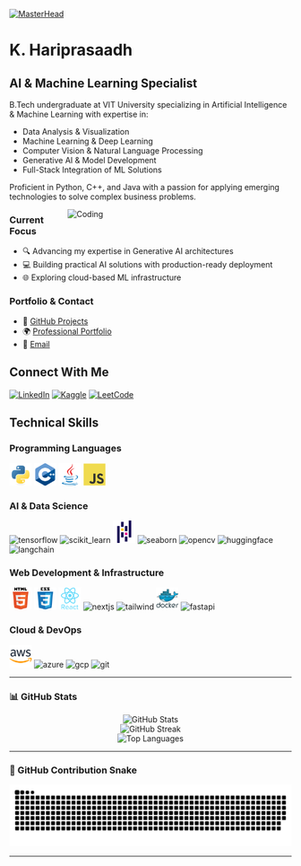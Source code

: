[![MasterHead](https://user-images.githubusercontent.com/74038190/225813708-98b745f2-7d22-48cf-9150-083f1b00d6c9.gif)](https://Hariprasaadh.io)

# K. Hariprasaadh

## AI & Machine Learning Specialist

B.Tech undergraduate at VIT University specializing in Artificial Intelligence & Machine Learning with expertise in:
- Data Analysis & Visualization
- Machine Learning & Deep Learning
- Computer Vision & Natural Language Processing
- Generative AI & Model Development
- Full-Stack Integration of ML Solutions

Proficient in Python, C++, and Java with a passion for applying emerging technologies to solve complex business problems.

<img align="right" alt="Coding" width="400" src="https://camo.githubusercontent.com/2366b34bb903c09617990fb5fff4622f3e941349e846ddb7e73df872a9d21233/68747470733a2f2f63646e2e6472696262626c652e636f6d2f75736572732f3733303730332f73637265656e73686f74732f363538313234332f6176656e746f2e676966">

### Current Focus
- 🔍 Advancing my expertise in Generative AI architectures
- 💻 Building practical AI solutions with production-ready deployment
- 🌐 Exploring cloud-based ML infrastructure

### Portfolio & Contact
- 📂 [GitHub Projects](https://github.com/Hariprasaadh)
- 🌍 [Professional Portfolio](https://hariprasaadh.vercel.app/)
- 📧 [Email](mailto:hari.kdh7376@gmail.com)

## Connect With Me

<p align="left">
<a href="https://linkedin.com/in/hariprasaadh-k-a5430a287" target="blank"><img align="center" src="https://raw.githubusercontent.com/rahuldkjain/github-profile-readme-generator/master/src/images/icons/Social/linked-in-alt.svg" alt="LinkedIn" height="30" width="40" /></a>
<a href="https://kaggle.com/hariprasaadh" target="blank"><img align="center" src="https://raw.githubusercontent.com/rahuldkjain/github-profile-readme-generator/master/src/images/icons/Social/kaggle.svg" alt="Kaggle" height="30" width="40" /></a>
<a href="https://www.leetcode.com/hariprasaadh_k" target="blank"><img align="center" src="https://raw.githubusercontent.com/rahuldkjain/github-profile-readme-generator/master/src/images/icons/Social/leet-code.svg" alt="LeetCode" height="30" width="40" /></a>
</p>

## Technical Skills

### Programming Languages
<p align="left">
<img src="https://raw.githubusercontent.com/devicons/devicon/master/icons/python/python-original.svg" alt="python" width="40" height="40"/>
<img src="https://raw.githubusercontent.com/devicons/devicon/master/icons/cplusplus/cplusplus-original.svg" alt="cplusplus" width="40" height="40"/>
<img src="https://raw.githubusercontent.com/devicons/devicon/master/icons/java/java-original.svg" alt="java" width="40" height="40"/>
<img src="https://raw.githubusercontent.com/devicons/devicon/master/icons/javascript/javascript-original.svg" alt="javascript" width="40" height="40"/>
</p>

### AI & Data Science
<p align="left">
<img src="https://www.vectorlogo.zone/logos/tensorflow/tensorflow-icon.svg" alt="tensorflow" width="40" height="40"/>
<img src="https://upload.wikimedia.org/wikipedia/commons/0/05/Scikit_learn_logo_small.svg" alt="scikit_learn" width="40" height="40"/>
<img src="https://raw.githubusercontent.com/devicons/devicon/2ae2a900d2f041da66e950e4d48052658d850630/icons/pandas/pandas-original.svg" alt="pandas" width="40" height="40"/>
<img src="https://seaborn.pydata.org/_images/logo-mark-lightbg.svg" alt="seaborn" width="40" height="40"/>
<img src="https://www.vectorlogo.zone/logos/opencv/opencv-icon.svg" alt="opencv" width="40" height="40"/>
<img src="https://huggingface.co/front/assets/huggingface_logo-noborder.svg" alt="huggingface" width="40" height="40"/>
<img src="https://brandlogos.net/wp-content/uploads/2025/03/langchain-logo_brandlogos.net_9zgaw-512x512.png" alt="langchain" width="40" height="40"/>
</p>

### Web Development & Infrastructure
<p align="left">
<img src="https://raw.githubusercontent.com/devicons/devicon/master/icons/html5/html5-original-wordmark.svg" alt="html5" width="40" height="40"/>
<img src="https://raw.githubusercontent.com/devicons/devicon/master/icons/css3/css3-original-wordmark.svg" alt="css3" width="40" height="40"/>
<img src="https://raw.githubusercontent.com/devicons/devicon/master/icons/react/react-original-wordmark.svg" alt="react" width="40" height="40"/>
<img src="https://img.icons8.com/fluent-systems-filled/512/FFFFFF/nextjs.png" alt="nextjs" width="40" height="40"/>
<img src="https://www.vectorlogo.zone/logos/tailwindcss/tailwindcss-icon.svg" alt="tailwind" width="40" height="40"/>
<img src="https://raw.githubusercontent.com/devicons/devicon/master/icons/docker/docker-original-wordmark.svg" alt="docker" width="40" height="40"/>
<img src="https://fastapi.tiangolo.com/img/logo-margin/logo-teal.png" alt="fastapi" width="90" height="40"/>
</p>

### Cloud & DevOps
<p align="left">
<img src="https://raw.githubusercontent.com/devicons/devicon/master/icons/amazonwebservices/amazonwebservices-original-wordmark.svg" alt="aws" width="40" height="40"/>
<img src="https://www.vectorlogo.zone/logos/microsoft_azure/microsoft_azure-icon.svg" alt="azure" width="40" height="40"/>
<img src="https://www.vectorlogo.zone/logos/google_cloud/google_cloud-icon.svg" alt="gcp" width="40" height="40"/>
<img src="https://www.vectorlogo.zone/logos/git-scm/git-scm-icon.svg" alt="git" width="40" height="40"/>
</p>

---

### 📊 GitHub Stats  
<p align="center">
  <img src="https://github-readme-stats.vercel.app/api?username=hariprasaadh&show_icons=true&theme=radical" alt="GitHub Stats" />
  <br>
  <img src="https://github-readme-streak-stats.herokuapp.com/?user=hariprasaadh&theme=radical" alt="GitHub Streak" />
  <br>
  <img src="https://github-readme-stats.vercel.app/api/top-langs/?username=hariprasaadh&layout=compact&theme=radical" alt="Top Languages" />
</p>

---

### 🐍 GitHub Contribution Snake 

<div align="center">
<img src="https://github.com/Hariprasaadh/Hariprasaadh/blob/output/github-snake-dark.svg" alt="Snake animation" />
</div>

---
